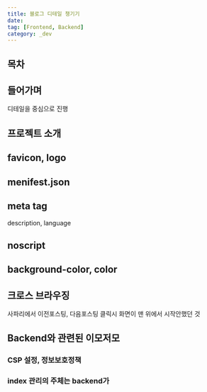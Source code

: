 ```yaml
---
title: 블로그 디테일 챙기기
date:
tag: [Frontend, Backend]
category: _dev
---
```


## 목차

## 들어가며

디테일을 중심으로 진행

## 프로젝트 소개

## favicon, logo

## menifest.json

## meta tag

description, language

## noscript

## background-color, color

## 크로스 브라우징

사파리에서 이전포스팅, 다음포스팅 클릭시 화면이 맨 위에서 시작안했던 것

## Backend와 관련된 이모저모

### CSP 설정, 정보보호정책

### index 관리의 주체는 backend가
